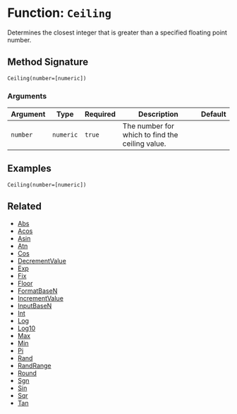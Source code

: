 [comment]: # (Note: This documentation is generated dynamically in the build process.  To modify the contents, change the javadoc on the _invoke method of the BIF class)

# Function: `Ceiling`

Determines the closest integer that is greater than a specified floating point number.

## Method Signature
```
Ceiling(number=[numeric])
```
### Arguments

| Argument | Type | Required | Description | Default |
|----------|------|----------|-------------|---------|
| `number` | `numeric` | `true` | The number for which to find the ceiling value. |  |

## Examples

```
Ceiling(number=[numeric])
```

## Related
  * [Abs](boxlang-language/reference/built-in-functions/Abs.md)
  * [Acos](boxlang-language/reference/built-in-functions/Acos.md)
  * [Asin](boxlang-language/reference/built-in-functions/Asin.md)
  * [Atn](boxlang-language/reference/built-in-functions/Atn.md)
  * [Cos](boxlang-language/reference/built-in-functions/Cos.md)
  * [DecrementValue](boxlang-language/reference/built-in-functions/DecrementValue.md)
  * [Exp](boxlang-language/reference/built-in-functions/Exp.md)
  * [Fix](boxlang-language/reference/built-in-functions/Fix.md)
  * [Floor](boxlang-language/reference/built-in-functions/Floor.md)
  * [FormatBaseN](boxlang-language/reference/built-in-functions/FormatBaseN.md)
  * [IncrementValue](boxlang-language/reference/built-in-functions/IncrementValue.md)
  * [InputBaseN](boxlang-language/reference/built-in-functions/InputBaseN.md)
  * [Int](boxlang-language/reference/built-in-functions/Int.md)
  * [Log](boxlang-language/reference/built-in-functions/Log.md)
  * [Log10](boxlang-language/reference/built-in-functions/Log10.md)
  * [Max](boxlang-language/reference/built-in-functions/Max.md)
  * [Min](boxlang-language/reference/built-in-functions/Min.md)
  * [Pi](boxlang-language/reference/built-in-functions/Pi.md)
  * [Rand](boxlang-language/reference/built-in-functions/Rand.md)
  * [RandRange](boxlang-language/reference/built-in-functions/RandRange.md)
  * [Round](boxlang-language/reference/built-in-functions/Round.md)
  * [Sgn](boxlang-language/reference/built-in-functions/Sgn.md)
  * [Sin](boxlang-language/reference/built-in-functions/Sin.md)
  * [Sqr](boxlang-language/reference/built-in-functions/Sqr.md)
  * [Tan](boxlang-language/reference/built-in-functions/Tan.md)

